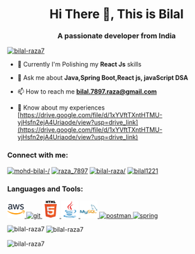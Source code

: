 <h1 align="center">Hi There 👋, This is Bilal</h1>
<h3 align="center">A passionate developer from India</h3>
<!-- <p align="left"> <img src="[https://komarev.com/ghpvc/?username=bilal-raza7&label=Profile%20views&color=0e75b6&style=flat](https://www.google.com/url?sa=i&url=https%3A%2F%2Fdevelopers.giphy.com%2Fdocs%2Fapi%2F&psig=AOvVaw3pPUoyT1fQHxh2PFFpFH4R&ust=1703055570627000&source=images&cd=vfe&opi=89978449&ved=0CBEQjRxqFwoTCLCQ2MX2moMDFQAAAAAdAAAAABAD)" alt="Image" /> </p> -->

<p align="left"> <a href="https://github.com/ryo-ma/github-profile-trophy"><img src="https://github-profile-trophy.vercel.app/?username=bilal-raza7" alt="bilal-raza7" /></a> </p>

- 🌱 Currently I'm Polishing my **React Js** skills

- 💬 Ask me about **Java,Spring Boot,React js, javaScript DSA**

- 📫 How to reach me **bilal.7897.raza@gmail.com**

- 📄 Know about my experiences [https://drive.google.com/file/d/1xYVftTXntHTMU-yjHsfn2ejA4Uriaode/view?usp=drive_link](https://drive.google.com/file/d/1xYVftTXntHTMU-yjHsfn2ejA4Uriaode/view?usp=drive_link)

<h3 align="left">Connect with me:</h3>
<p align="left">
<a href="https://linkedin.com/in/mohd-bilal-/" target="blank"><img align="center" src="https://raw.githubusercontent.com/rahuldkjain/github-profile-readme-generator/master/src/images/icons/Social/linked-in-alt.svg" alt="mohd-bilal-/" height="30" width="40" /></a>
<a href="https://www.hackerrank.com/raza_7897" target="blank"><img align="center" src="https://raw.githubusercontent.com/rahuldkjain/github-profile-readme-generator/master/src/images/icons/Social/hackerrank.svg" alt="raza_7897" height="30" width="40" /></a>
<a href="https://www.leetcode.com/bilal-raza/" target="blank"><img align="center" src="https://raw.githubusercontent.com/rahuldkjain/github-profile-readme-generator/master/src/images/icons/Social/leet-code.svg" alt="bilal-raza/" height="30" width="40" /></a>
<a href="https://auth.geeksforgeeks.org/user/bilal1221" target="blank"><img align="center" src="https://raw.githubusercontent.com/rahuldkjain/github-profile-readme-generator/master/src/images/icons/Social/geeks-for-geeks.svg" alt="bilal1221" height="30" width="40" /></a>
</p>

<h3 align="left">Languages and Tools:</h3>
<p align="left"> <a href="https://aws.amazon.com" target="_blank" rel="noreferrer"> <img src="https://raw.githubusercontent.com/devicons/devicon/master/icons/amazonwebservices/amazonwebservices-original-wordmark.svg" alt="aws" width="40" height="40"/> </a> <a href="https://git-scm.com/" target="_blank" rel="noreferrer"> <img src="https://www.vectorlogo.zone/logos/git-scm/git-scm-icon.svg" alt="git" width="40" height="40"/> </a> <a href="https://www.w3.org/html/" target="_blank" rel="noreferrer"> <img src="https://raw.githubusercontent.com/devicons/devicon/master/icons/html5/html5-original-wordmark.svg" alt="html5" width="40" height="40"/> </a> <a href="https://www.java.com" target="_blank" rel="noreferrer"> <img src="https://raw.githubusercontent.com/devicons/devicon/master/icons/java/java-original.svg" alt="java" width="40" height="40"/> </a> <a href="https://www.mysql.com/" target="_blank" rel="noreferrer"> <img src="https://raw.githubusercontent.com/devicons/devicon/master/icons/mysql/mysql-original-wordmark.svg" alt="mysql" width="40" height="40"/> </a> <a href="https://postman.com" target="_blank" rel="noreferrer"> <img src="https://www.vectorlogo.zone/logos/getpostman/getpostman-icon.svg" alt="postman" width="40" height="40"/> </a> <a href="https://spring.io/" target="_blank" rel="noreferrer"> <img src="https://www.vectorlogo.zone/logos/springio/springio-icon.svg" alt="spring" width="40" height="40"/> </a> </p>

<p><img align="left" src="https://github-readme-stats.vercel.app/api/top-langs?username=bilal-raza7&show_icons=true&locale=en&layout=compact" alt="bilal-raza7" /></p>

<p>&nbsp;<img align="center" src="https://github-readme-stats.vercel.app/api?username=bilal-raza7&show_icons=true&locale=en" alt="bilal-raza7" /></p>

<p><img align="center" src="https://github-readme-streak-stats.herokuapp.com/?user=bilal-raza7&" alt="bilal-raza7" /></p>

